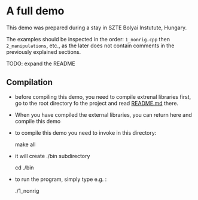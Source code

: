 A full demo
===========

This demo was prepared during a stay in SZTE Bolyai Instutute, Hungary.

The examples should be inspected in the order: ``1_nonrig.cpp``
then ``2_manipulations``, etc.,
as the later does not contain comments in the previously explained sections. 

TODO: expand the README

Compilation
-----------

- before compiling this demo, you need to compile extrenal libraries
  first, go to the root directory fo the project and read [README.md](../../../README.md)
  there.

- When you have compiled the external libraries, you can return here 
  and compile this demo 

- to compile this demo you need to invoke in this directory:

    make all
    
- it will create ./bin subdirectory

    cd ./bin

- to run the program, simply type e.g. :

    ./1_nonrig
    